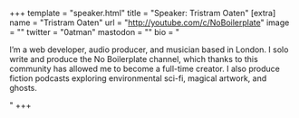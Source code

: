 +++
template = "speaker.html"
title = "Speaker: Tristram Oaten"
[extra]
  name = "Tristram Oaten"
  url = "http://youtube.com/c/NoBoilerplate"
  image = ""
  twitter = "0atman"
  mastodon = ""
  bio = "<p>I’m a web developer, audio producer, and musician based in London. I solo write and produce the No Boilerplate channel, which thanks to this community has allowed me to become a full-time creator. I also produce fiction podcasts exploring environmental sci-fi, magical artwork, and ghosts.</p>"
+++
